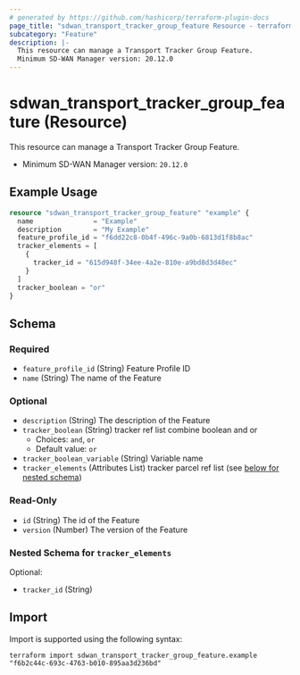 ```yaml
---
# generated by https://github.com/hashicorp/terraform-plugin-docs
page_title: "sdwan_transport_tracker_group_feature Resource - terraform-provider-sdwan"
subcategory: "Feature"
description: |-
  This resource can manage a Transport Tracker Group Feature.
  Minimum SD-WAN Manager version: 20.12.0
---
```


# sdwan_transport_tracker_group_feature (Resource)

This resource can manage a Transport Tracker Group Feature.
  - Minimum SD-WAN Manager version: `20.12.0`

## Example Usage

```terraform
resource "sdwan_transport_tracker_group_feature" "example" {
  name               = "Example"
  description        = "My Example"
  feature_profile_id = "f6dd22c8-0b4f-496c-9a0b-6813d1f8b8ac"
  tracker_elements = [
    {
      tracker_id = "615d948f-34ee-4a2e-810e-a9bd8d3d48ec"
    }
  ]
  tracker_boolean = "or"
}
```

<!-- schema generated by tfplugindocs -->
## Schema

### Required

- `feature_profile_id` (String) Feature Profile ID
- `name` (String) The name of the Feature

### Optional

- `description` (String) The description of the Feature
- `tracker_boolean` (String) tracker ref list combine boolean and or
  - Choices: `and`, `or`
  - Default value: `or`
- `tracker_boolean_variable` (String) Variable name
- `tracker_elements` (Attributes List) tracker parcel ref list (see [below for nested schema](#nestedatt--tracker_elements))

### Read-Only

- `id` (String) The id of the Feature
- `version` (Number) The version of the Feature

<a id="nestedatt--tracker_elements"></a>
### Nested Schema for `tracker_elements`

Optional:

- `tracker_id` (String)

## Import

Import is supported using the following syntax:

```shell
terraform import sdwan_transport_tracker_group_feature.example "f6b2c44c-693c-4763-b010-895aa3d236bd"
```
